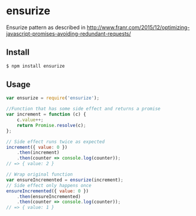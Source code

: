 # ensurize
Ensurize pattern as described in http://www.franr.com/2015/12/optimizing-javascript-promises-avoiding-redundant-requests/

## Install

```bash
$ npm install ensurize
```

## Usage

```js
var ensurize = require('ensurize');

//Function that has some side effect and returns a promise
var increment = function (c) {
    c.value++;
    return Promise.resolve(c);
};

// Side effect runs twice as expected
increment({ value: 0 })
    .then(increment)
    .then(counter => console.log(counter));
// => { value: 2 }

// Wrap original function
var ensureIncremented = ensurize(increment);
// Side effect only happens once
ensureIncremented({ value: 0 })
    .then(ensureIncremented)
    .then(counter => console.log(counter));
// => { value: 1 }
```